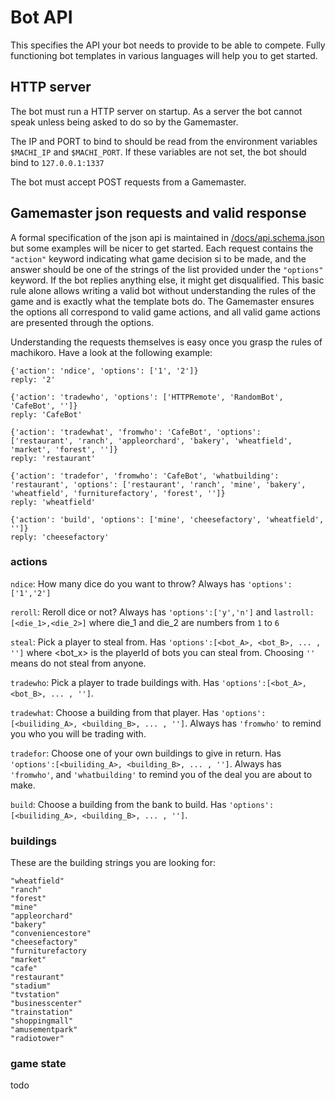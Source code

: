# Bot API
This specifies the API your bot needs to provide to be able to compete. Fully functioning bot templates in various languages will help you to get started.

## HTTP server
The bot must run a HTTP server on startup. As a server the bot cannot speak unless being asked to do so by the Gamemaster.

The IP and PORT to bind to should be read from the environment variables ```$MACHI_IP``` and ```$MACHI_PORT```. If these variables are not set, the bot should bind to ```127.0.0.1:1337```

The bot must accept POST requests from a Gamemaster. 

## Gamemaster json requests and valid response
A formal specification of the json api is maintained in [/docs/api.schema.json](/docs/api.schema.json) but some examples will be nicer to get started. Each request contains the ```"action"``` keyword indicating what game decision si to be made, and the answer should be one of the strings of the list provided under the ```"options"``` keyword. If the bot replies anything else, it might get disqualified. This basic rule alone allows writing a valid bot without understanding the rules of the game and is exactly what the template bots do. The Gamemaster ensures the options all correspond to valid game actions, and all valid game actions are presented through the options.

Understanding the requests themselves is easy once you grasp the rules of machikoro. Have a look at the following example:

```
{'action': 'ndice', 'options': ['1', '2']}
reply: '2'

{'action': 'tradewho', 'options': ['HTTPRemote', 'RandomBot', 'CafeBot', '']}
reply: 'CafeBot'

{'action': 'tradewhat', 'fromwho': 'CafeBot', 'options': ['restaurant', 'ranch', 'appleorchard', 'bakery', 'wheatfield', 'market', 'forest', '']}
reply: 'restaurant'

{'action': 'tradefor', 'fromwho': 'CafeBot', 'whatbuilding': 'restaurant', 'options': ['restaurant', 'ranch', 'mine', 'bakery', 'wheatfield', 'furniturefactory', 'forest', '']}
reply: 'wheatfield'

{'action': 'build', 'options': ['mine', 'cheesefactory', 'wheatfield', '']}
reply: 'cheesefactory'
```

### actions
```ndice```: How many dice do you want to throw? Always has ```'options':['1','2']```

```reroll```: Reroll dice or not? Always has ```'options':['y','n']``` and ```lastroll:[<die_1>,<die_2>]``` where die_1 and die_2 are numbers from ```1``` to ```6```

```steal```: Pick a player to steal from. Has ```'options':[<bot_A>, <bot_B>, ... , '']``` where <bot_x> is the playerId of bots you can steal from. Choosing ```''``` means do not steal from anyone.

```tradewho```: Pick a player to trade buildings with. Has ```'options':[<bot_A>, <bot_B>, ... , '']```.

```tradewhat```: Choose a building from that player. Has ```'options':[<builiding_A>, <building_B>, ... , '']```.  Always has ```'fromwho'``` to remind you who you will be trading with.

```tradefor```: Choose one of your own buildings to give in return. Has ```'options':[<builiding_A>, <building_B>, ... , '']```. Always has ```'fromwho'```, and ```'whatbuilding'``` to remind you of the deal you are about to make.

```build```: Choose a building from the bank to build. Has ```'options':[<builiding_A>, <building_B>, ... , '']```.

### buildings
These are the building strings you are looking for:

```
"wheatfield"
"ranch"
"forest"
"mine"
"appleorchard"
"bakery"
"conveniencestore"
"cheesefactory"
"furniturefactory
"market"
"cafe"
"restaurant"
"stadium"
"tvstation"
"businesscenter"
"trainstation"
"shoppingmall"
"amusementpark"
"radiotower"
```

### game state
todo
